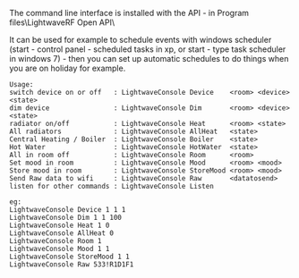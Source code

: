 The command line interface is installed with the API - in Program files\LightwaveRF Open API\

It can be used for example to schedule events with windows scheduler (start - control panel - scheduled tasks in xp, or start - type task scheduler in windows 7) - then you can set up automatic schedules to do things when you are on holiday for example.

```
Usage:
switch device on or off   : LightwaveConsole Device    <room> <device> <state>
dim device                : LightwaveConsole Dim       <room> <device> <state>
radiator on/off           : LightwaveConsole Heat      <room> <state>
All radiators             : LightwaveConsole AllHeat   <state>
Central Heating / Boiler  : LightwaveConsole Boiler    <state>
Hot Water                 : LightwaveConsole HotWater  <state>
All in room off           : LightwaveConsole Room      <room>
Set mood in room          : LightwaveConsole Mood      <room> <mood>
Store mood in room        : LightwaveConsole StoreMood <room> <mood>
Send Raw data to wifi     : LightwaveConsole Raw       <datatosend>
listen for other commands : LightwaveConsole Listen

eg:
LightwaveConsole Device 1 1 1
LightwaveConsole Dim 1 1 100
LightwaveConsole Heat 1 0
LightwaveConsole AllHeat 0
LightwaveConsole Room 1
LightwaveConsole Mood 1 1
LightwaveConsole StoreMood 1 1
LightwaveConsole Raw 533!R1D1F1

```